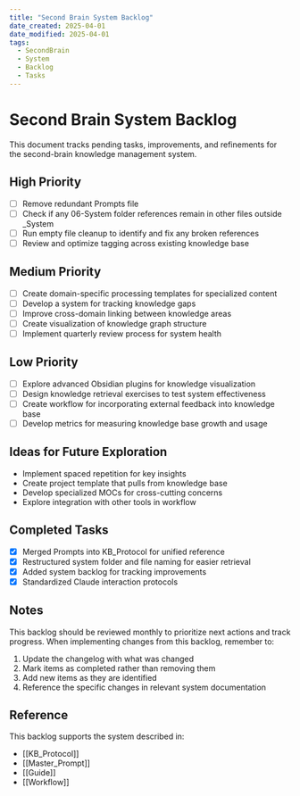 ```yaml
---
title: "Second Brain System Backlog"
date_created: 2025-04-01
date_modified: 2025-04-01
tags:
  - SecondBrain
  - System
  - Backlog
  - Tasks
---
```


# Second Brain System Backlog

This document tracks pending tasks, improvements, and refinements for the second-brain knowledge management system.

## High Priority

- [ ] Remove redundant Prompts file
- [ ] Check if any 06-System folder references remain in other files outside _System
- [ ] Run empty file cleanup to identify and fix any broken references
- [ ] Review and optimize tagging across existing knowledge base

## Medium Priority

- [ ] Create domain-specific processing templates for specialized content
- [ ] Develop a system for tracking knowledge gaps
- [ ] Improve cross-domain linking between knowledge areas
- [ ] Create visualization of knowledge graph structure
- [ ] Implement quarterly review process for system health

## Low Priority

- [ ] Explore advanced Obsidian plugins for knowledge visualization
- [ ] Design knowledge retrieval exercises to test system effectiveness
- [ ] Create workflow for incorporating external feedback into knowledge base
- [ ] Develop metrics for measuring knowledge base growth and usage

## Ideas for Future Exploration

- Implement spaced repetition for key insights
- Create project template that pulls from knowledge base
- Develop specialized MOCs for cross-cutting concerns
- Explore integration with other tools in workflow

## Completed Tasks

- [x] Merged Prompts into KB_Protocol for unified reference
- [x] Restructured system folder and file naming for easier retrieval
- [x] Added system backlog for tracking improvements
- [x] Standardized Claude interaction protocols

## Notes

This backlog should be reviewed monthly to prioritize next actions and track progress. When implementing changes from this backlog, remember to:

1. Update the changelog with what was changed
2. Mark items as completed rather than removing them
3. Add new items as they are identified
4. Reference the specific changes in relevant system documentation

## Reference

This backlog supports the system described in:
- [[KB_Protocol]]
- [[Master_Prompt]]
- [[Guide]]
- [[Workflow]]
